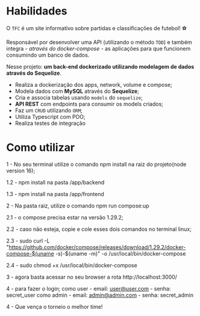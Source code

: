 # Habilidades

O `TFC` é um site informativo sobre partidas e classificações de futebol! ⚽️

Responsável por desenvolver uma API (utilizando o método `TDD`) e também integra *- através do docker-compose -* as aplicações para que funcionem consumindo um banco de dados.

Nesse projeto: **um back-end dockerizado utilizando modelagem de dados através do Sequelize**.

 - Realiza a dockerização dos apps, network, volume e compose;
 - Modela dados com **MySQL** através do **Sequelize**;
 - Cria e associa tabelas usando `models` do `sequelize`;
 - **API REST** com endpoints para consumir os models criados;
 - Faz um `CRUD` utilizando `ORM`;
 - Utiliza Typescript com POO;
 - Realiza testes de integração


# Como utilizar

1 -  No seu terminal utilize o comando npm install na raiz do projeto(node version 16);

1.2 - npm install na pasta /app/backend 

1.3 - npm install na pasta /app/frontend

2 - Na pasta raiz, utilize o comando npm run compose:up

2.1 - o compose precisa estar na versão 1.29.2;

2.2 - caso não esteja, copie e cole esses dois comandos no terminal linux;

2.3 - sudo curl -L "https://github.com/docker/compose/releases/download/1.29.2/docker-compose-$(uname -s)-$(uname -m)" -o /usr/local/bin/docker-compose

2.4 - sudo chmod +x /usr/local/bin/docker-compose

3 - agora basta acessar no seu browser a rota http://localhost:3000/

4 - para fazer o login;
    como user
      - email: user@user.com
      - senha: secret_user
    como admin
      - email: admin@admin.com
      - senha: secret_admin

4 - Que vença o torneio o melhor time!
